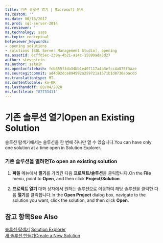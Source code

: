 ```yaml
---
title: 기존 솔루션 열기 | Microsoft 문서
ms.custom: ''
ms.date: 06/13/2017
ms.prod: sql-server-2014
ms.reviewer: ''
ms.technology: ssms
ms.topic: conceptual
helpviewer_keywords:
- opening solutions
- solutions [SQL Server Management Studio], opening
ms.assetid: 6cffd5ec-239a-4b21-a14c-15899ada3d27
author: stevestein
ms.author: sstein
ms.openlocfilehash: fcb855ffda34bb1e407117a4b3efcc4a875f3aae
ms.sourcegitcommit: ad4d92dce894592a259721a1571b1d8736abacdb
ms.translationtype: MT
ms.contentlocale: ko-KR
ms.lasthandoff: 08/04/2020
ms.locfileid: "87733411"
---
```

# <a name="open-an-existing-solution"></a><span data-ttu-id="e0cf9-102">기존 솔루션 열기</span><span class="sxs-lookup"><span data-stu-id="e0cf9-102">Open an Existing Solution</span></span>
  <span data-ttu-id="e0cf9-103">솔루션 탐색기에서는 솔루션을 한 번에 하나만 열 수 있습니다.</span><span class="sxs-lookup"><span data-stu-id="e0cf9-103">You can have only one solution at a time open in Solution Explorer.</span></span>  
  
### <a name="to-open-an-existing-solution"></a><span data-ttu-id="e0cf9-104">기존 솔루션을 열려면</span><span class="sxs-lookup"><span data-stu-id="e0cf9-104">To open an existing solution</span></span>  
  
1.  <span data-ttu-id="e0cf9-105">**파일** 메뉴에서 **열기**를 가리킨 다음 **프로젝트/솔루션**을 클릭합니다.</span><span class="sxs-lookup"><span data-stu-id="e0cf9-105">On the **File** menu, point to **Open**, and then click **Project/Solution**.</span></span>  
  
2.  <span data-ttu-id="e0cf9-106">**프로젝트 열기** 대화 상자에서 원하는 솔루션으로 이동하여 해당 솔루션을 클릭한 다음 **열기**를 클릭합니다.</span><span class="sxs-lookup"><span data-stu-id="e0cf9-106">In the **Open Project** dialog box, navigate to the solution you want, click the solution, and then click **Open**.</span></span>  
  
## <a name="see-also"></a><span data-ttu-id="e0cf9-107">참고 항목</span><span class="sxs-lookup"><span data-stu-id="e0cf9-107">See Also</span></span>  
 <span data-ttu-id="e0cf9-108">[솔루션 탐색기](solution-explorer.md) </span><span class="sxs-lookup"><span data-stu-id="e0cf9-108">[Solution Explorer](solution-explorer.md) </span></span>  
 [<span data-ttu-id="e0cf9-109">새 솔루션 만들기</span><span class="sxs-lookup"><span data-stu-id="e0cf9-109">Create a New Solution</span></span>](create-a-new-solution.md)  
  
  
